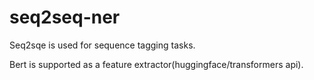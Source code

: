 # seq2seq-ner
Seq2sqe is used for sequence tagging tasks.

Bert is supported as a feature extractor(huggingface/transformers api).
